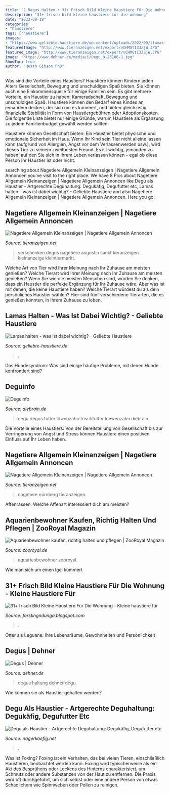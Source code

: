 ```yaml
---
title: "2 Degus Halten : 31+ Frisch Bild Kleine Haustiere Für Die Wohnung"
description: "31+ frisch bild kleine haustiere für die wohnung"
date: "2022-08-19"
categories:
- "haustiere"
tags: ["haustiere"]
images:
- "https://www.geliebte-haustiere.de/wp-content/uploads/2022/09/llamas-97337_1280-930x620.jpg"
featuredImage: "http://www.tieranzeigen.net/export/vCHMGtI3JajW.JPG"
featured_image: "http://www.tieranzeigen.net/export/vCHMGtI3JajW.JPG"
image: "https://www.dehner.de/media/i/Degu_8-23106-1.jpg"
ShowToc: true
author: "Heath Gibson PhD"
---
```



Was sind die Vorteile eines Haustiers?
Haustiere können Kindern jeden Alters Gesellschaft, Bewegung und unschuldigen Spaß bieten. Sie können auch eine Einkommensquelle für einige Familien sein.
Es gibt mehrere Vorteile, ein Haustier zu haben: Kameradschaft, Bewegung und unschuldigen Spaß. Haustiere können den Bedarf eines Kindes an jemandem decken, der sich um es kümmert, und bieten gleichzeitig finanzielle Stabilität in Form von Haustiergebühren oder Adoptionskosten.
Die folgende Liste bietet nur einige Gründe, warum Haustiere als Ergänzung zu jedem Familienbudget gewählt werden sollten:

Haustiere können Gesellschaft bieten: Ein Haustier bietet physische und emotionale Sicherheit im Haus. Wenn Ihr Kind sein Tier nicht alleine lassen kann (aufgrund von Allergien, Angst vor dem Verlassenwerden usw.), wird dieses Tier zu seinem zweitbesten Freund. Es ist wichtig, jemanden zu haben, auf den Sie sich in Ihrem Leben verlassen können – egal ob diese Person Ihr Haustier ist oder nicht.

	

		
searching about Nagetiere Allgemein Kleinanzeigen | Nagetiere Allgemein Annoncen you've visit to the right place. We have 8 Pics about Nagetiere Allgemein Kleinanzeigen | Nagetiere Allgemein Annoncen like Degu als Haustier - Artgerechte Deguhaltung: Degukäfig, Degufutter etc, Lamas halten - was ist dabei wichtig? - Geliebte Haustiere and also Nagetiere Allgemein Kleinanzeigen | Nagetiere Allgemein Annoncen. Here you go:
		
    
## Nagetiere Allgemein Kleinanzeigen | Nagetiere Allgemein Annoncen

<img loading=lazy src="http://www.tieranzeigen.net/export/vCHMGtI3JajW.JPG" onerror="this.onerror=null;this.src='https://tse3.mm.bing.net/th?id=OIP.gVIf-0xsqc_CIrH9HWNvfgHaFj&amp;pid=15.1';" alt="Nagetiere Allgemein Kleinanzeigen | Nagetiere Allgemein Annoncen">

_Source: tieranzeigen.net_

>verschenken degus nagetiere augustin sankt tieranzeigen kleinanzeige kleintiermarkt. 

	

Welche Art von Tier wird Ihrer Meinung nach Ihr Zuhause am meisten genießen?
Welche Tierart wird Ihrer Meinung nach Ihr Zuhause am meisten genießen? Wenn Sie wie die meisten Menschen sind, würden Sie denken, dass ein Haustier die perfekte Ergänzung für Ihr Zuhause wäre. Aber was ist mit denen, die keine Haustiere haben? Welche Tierart würdest du als dein persönliches Haustier wählen? Hier sind fünf verschiedene Tierarten, die es genießen könnten, in Ihrem Zuhause zu leben.

    
## Lamas Halten - Was Ist Dabei Wichtig? - Geliebte Haustiere

<img loading=lazy src="https://www.geliebte-haustiere.de/wp-content/uploads/2022/09/llamas-97337_1280-930x620.jpg" onerror="this.onerror=null;this.src='https://tse1.mm.bing.net/th?id=OIP.AGwk7inFb4vtKEFqwoqvVgHaE8&amp;pid=15.1';" alt="Lamas halten - was ist dabei wichtig? - Geliebte Haustiere">

_Source: geliebte-haustiere.de_

>. 

	

Das Hundesyndrom: Was sind einige häufige Probleme, mit denen Hunde konfrontiert sind?

    
## Deguinfo

<img loading=lazy src="http://www.diebrain.de/pix/nh/degu/loewenzahn.jpg" onerror="this.onerror=null;this.src='https://tse1.mm.bing.net/th?id=OIP.1PUKAl9p5W7MQ7VmPp0XmgHaFj&amp;pid=15.1';" alt="Deguinfo">

_Source: diebrain.de_

>degu degus futter löwenzahn frischfutter loewenzahn diebrain. 

	

Die Vorteile eines Haustiers: Von der Bereitstellung von Gesellschaft bis zur Verringerung von Angst und Stress können Haustiere einen positiven Einfluss auf Ihr Leben haben.

    
## Nagetiere Allgemein Kleinanzeigen | Nagetiere Allgemein Annoncen

<img loading=lazy src="http://www.tieranzeigen.net/export/3p57E8mxgeZl.jpg" onerror="this.onerror=null;this.src='https://tse4.mm.bing.net/th?id=OIP.BOaeEYEHoAwk9GoHH-OerwHaE8&amp;pid=15.1';" alt="Nagetiere Allgemein Kleinanzeigen | Nagetiere Allgemein Annoncen">

_Source: tieranzeigen.net_

>nagetiere nürnberg tieranzeigen. 

	

Affenrassen: Welche Affenart interessiert dich am meisten?

    
## Aquarienbewohner Kaufen, Richtig Halten Und Pflegen | ZooRoyal Magazin

<img loading=lazy src="https://www.zooroyal.de/magazin/wp-content/uploads/2014/12/mangrovenkrabbe-760x560-300x221.jpg" onerror="this.onerror=null;this.src='https://tse1.mm.bing.net/th?id=OIP.NbUcXACF1AuVmx_OQvGhrQAAAA&amp;pid=15.1';" alt="Aquarienbewohner kaufen, richtig halten und pflegen | ZooRoyal Magazin">

_Source: zooroyal.de_

>aquarienbewohner zooroyal. 

	

Wie man sich um einen Igel kümmert

    
## 31+ Frisch Bild Kleine Haustiere Für Die Wohnung - Kleine Haustiere Für

<img loading=lazy src="http://www.tierfans.net/media/2017/02/huz9lu/vyszbr.n5nltr.fb.xl.jpg" onerror="this.onerror=null;this.src='https://tse4.mm.bing.net/th?id=OIP.Ej11EJ_VsiIoXxDzXee4-wHaD4&amp;pid=15.1';" alt="31+ frisch Bild Kleine Haustiere Für Die Wohnung - Kleine haustiere für">

_Source: forstingndunga.blogspot.com_

>. 

	

Otter als Leguane: Ihre Lebensräume, Gewohnheiten und Persönlichkeit

    
## Degus | Dehner

<img loading=lazy src="https://www.dehner.de/media/i/Degu_8-23106-1.jpg" onerror="this.onerror=null;this.src='https://tse1.mm.bing.net/th?id=OIP.6JA8pIecWI1qiZyGECxxIAAAAA&amp;pid=15.1';" alt="Degus | Dehner">

_Source: dehner.de_

>degus haltung dehner degu. 

	

Wie können sie als Haustier gehalten werden?

    
## Degu Als Haustier - Artgerechte Deguhaltung: Degukäfig, Degufutter Etc

<img loading=lazy src="https://www.nagerkaefig.net/wp-content/uploads/Deguhaltung-300x179.jpg" onerror="this.onerror=null;this.src='https://tse3.mm.bing.net/th?id=OIP.fKbRvwA7tfReRrBvYugAnQAAAA&amp;pid=15.1';" alt="Degu als Haustier - Artgerechte Deguhaltung: Degukäfig, Degufutter etc">

_Source: nagerkaefig.net_

>. 

	

Was ist Foxing?
Foxing ist ein Verhalten, das bei vielen Tieren, einschließlich Haustieren, beobachtet werden kann. Foxing wird typischerweise als ein Akt des Besprühens oder Leckens des Hinterns charakterisiert, um Schmutz oder andere Substanzen von der Haut zu entfernen. Die Praxis wird oft durchgeführt, um sich selbst oder eine andere Person von etwas Schädlichem wie Spinnweben oder Pollen zu reinigen.

